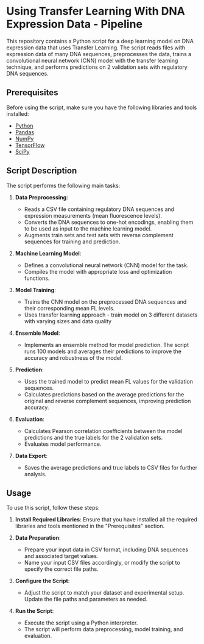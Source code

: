 # Using Transfer Learning With DNA Expression Data - Pipeline

This repository contains a Python script for a deep learning model on DNA expression data that uses Transfer Learning. The script reads files with expression data of many DNA sequences, preprocesses the data, trains a convolutional neural network (CNN) model with the transfer learning technique, and performs predictions on 2 validation sets with regulatory DNA sequences.

## Prerequisites

Before using the script, make sure you have the following libraries and tools installed:

- [Python](https://www.python.org/)
- [Pandas](https://pandas.pydata.org/)
- [NumPy](https://numpy.org/)
- [TensorFlow](https://www.tensorflow.org/)
- [SciPy](https://www.scipy.org/)
## Script Description

The script performs the following main tasks:

1. **Data Preprocessing**:
   - Reads a CSV file containing regulatory DNA sequences and expression measurements (mean fluorescence levels).
   - Converts the DNA sequences to one-hot encodings, enabling them to be used as input to the machine learning model.
   - Augments train sets and test sets with reverse complement sequences for training and prediction.

2. **Machine Learning Model**:
   - Defines a convolutional neural network (CNN) model for the task.
   - Compiles the model with appropriate loss and optimization functions.

3. **Model Training**:
   - Trains the CNN model on the preprocessed DNA sequences and their corresponding mean FL levels.
   - Uses transfer learning approach - train model on 3 different datasets with varying sizes and data quality

4. **Ensemble Model**:
   - Implements an ensemble method for model prediction. The script runs 100 models and averages their predictions to improve the accuracy and robustness of the model.

5. **Prediction**:
   - Uses the trained model to predict mean FL values for the validation sequences.
   - Calculates predictions based on the average predictions for the original and reverse complement sequences, improving prediction accuracy.

6. **Evaluation**:
   - Calculates Pearson correlation coefficients between the model predictions and the true labels for the 2 validation sets.
   - Evaluates model performance.

7. **Data Export**:
   - Saves the average predictions and true labels to CSV files for further analysis.

## Usage

To use this script, follow these steps:

1. **Install Required Libraries**:
   Ensure that you have installed all the required libraries and tools mentioned in the "Prerequisites" section.

2. **Data Preparation**:
   - Prepare your input data in CSV format, including DNA sequences and associated target values.
   - Name your input CSV files accordingly, or modify the script to specify the correct file paths.

3. **Configure the Script**:
   - Adjust the script to match your dataset and experimental setup. Update the file paths and parameters as needed.

4. **Run the Script**:
   - Execute the script using a Python interpreter.
   - The script will perform data preprocessing, model training, and evaluation.
